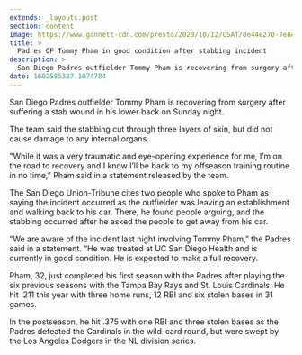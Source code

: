 ```yaml
--- 
extends: _layouts.post 
section: content 
image: https://www.gannett-cdn.com/presto/2020/10/12/USAT/de44e270-7e8e-4119-8976-530468ef3cb9-_tommy-pham.jpg?crop=3066,1724,x198,y207&width=3066&height=1724&format=pjpg&auto=webp 
title: > 
  Padres OF Tommy Pham in good condition after stabbing incident 
description: > 
  San Diego Padres outfielder Tommy Pham is recovering from surgery after suffering a stab wound in his lower back on Sunday night.The team said the stabbing cut through three layers of skin, but did not cause damage to any internal organs.The San Diego Union-Tribune cites two people who spoke to Pham as saying the incident occurred as the outfielder was leaving an establishment and walking back to his car.“We are aware of the incident last night involving Tommy Pham,” the Padres said in a statement.“He was treated at UC San Diego Health and is currently in good condition. 
date: 1602585387.1074784 
--- 
```

San Diego Padres outfielder Tommy Pham is recovering from surgery after suffering a stab wound in his lower back on Sunday night.

The team said the stabbing cut through three layers of skin, but did not cause damage to any internal organs.

"While it was a very traumatic and eye-opening experience for me, I’m on the road to recovery and I know I’ll be back to my offseason training routine in no time,” Pham said in a statement released by the team.

The San Diego Union-Tribune cites two people who spoke to Pham as saying the incident occurred as the outfielder was leaving an establishment and walking back to his car. There, he found people arguing, and the stabbing occurred after he asked the people to get away from his car.

“We are aware of the incident last night involving Tommy Pham,” the Padres said in a statement. “He was treated at UC San Diego Health and is currently in good condition. He is expected to make a full recovery.

Pham, 32, just completed his first season with the Padres after playing the six previous seasons with the Tampa Bay Rays and St. Louis Cardinals. He hit .211 this year with three home runs, 12 RBI and six stolen bases in 31 games.

In the postseason, he hit .375 with one RBI and three stolen bases as the Padres defeated the Cardinals in the wild-card round, but were swept by the Los Angeles Dodgers in the NL division series.